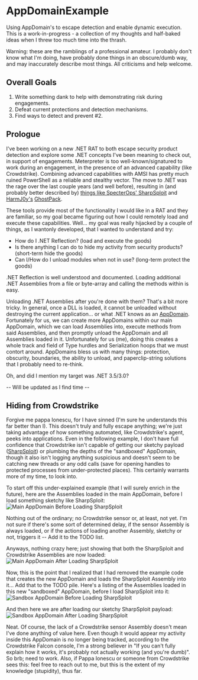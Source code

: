 # AppDomainExample
Using AppDomain's to escape detection and enable dynamic execution.
This is a work-in-progress - a collection of my thoughts and half-baked ideas when I threw too much time into the thrash.

Warning: these are the ramblings of a professional amateur. I probably don't know what I'm doing, have probably done things in an obscure/dumb way, and may inaccurately describe most things. All criticisms and help welcome.

## Overall Goals
1. Write something dank to help with demonstrating risk during engagements.
2. Defeat current protections and detection mechanisms.
3. Find ways to detect and prevent #2.

## Prologue
I've been working on a new .NET RAT to both escape security product detection and explore some .NET concepts I've been meaning to check out, in support of engagements. Meterpreter is too well-known/signatured to work during an engagement, in the presence of an advanced capability (like Crowdstrike). Combining advanced capabilities with AMSI has pretty much ruined PowerShell as a reliable and stealthy vector. The move to .NET was the rage over the last couple years (and well before), resulting in (and probably better described by) [things like SpecterOps' SharpSploit](https://posts.specterops.io/introducing-sharpsploit-a-c-post-exploitation-library-5c7be5f16c51) and [HarmJ0y's](https://github.com/HarmJ0y) [GhostPack](https://github.com/GhostPack). 

These tools provide most of the functionality I would like in a RAT and they are familiar, so my goal became figuring out how I could remotely load and execute these capabilities. Well... my goal was really hijacked by a couple of things, as I wantonly developed, that I wanted to understand and try:
- How do I .NET Reflection? (load and execute the goods)
- Is there anything I can do to hide my activity from security products? (short-term hide the goods)
- Can I/How do I unload modules when not in use? (long-term protect the goods)

.NET Reflection is well understood and documented. Loading additional .NET Assemblies from a file or byte-array and calling the methods within is easy. 

Unloading .NET Assemblies after you're done with them? That's a bit more tricky. In general, once a DLL is loaded, it cannot be unloaded without destroying the current application... or what .NET knows as an [AppDomain](https://docs.microsoft.com/en-us/dotnet/api/system.appdomain?redirectedfrom=MSDN&view=netframework-4.7.2). Fortunately for us, we can create more AppDomains within our main AppDomain, which we can load Assemblies into, execute methods from said Assemblies, and then promptly unload the AppDomain and all Assemblies loaded in it. Unfortunately for us (me), doing this creates a whole track and field of Type hurdles and Serialization hoops that we must contort around. AppDomains bless us with many things: protection, obscurity, boundaries, the ability to unload, and paperclip-string solutions that I probably need to re-think.

Oh, and did I mention my target was .NET 3.5/3.0?

-- Will be updated as I find time --
 
## Hiding from Crowdstrike
Forgive me pappa Ionescu, for I have sinned (I'm sure he understands this far better than I). This doesn't truly and fully escape anything; we're just taking advantage of how something automated, like Crowdstrike's agent, peeks into applications. Even in the following example, I don't have full confidence that Crowdstrike isn't capable of getting our sketchy payload ([SharpSploit](https://github.com/cobbr/SharpSploit)) or plumbing the depths of the "sandboxed" AppDomain, though it also isn't logging anything suspicious and doesn't seem to be catching new threads or any odd calls (save for opening handles to protected processes from under-protected places). This certainly warrants more of my time, to look into.

To start off this under-explained example (that I will surely enrich in the future), here are the Assemblies loaded in the main AppDomain, before I load something sketchy like SharpSploit:
![Main AppDomain Before Loading SharpSploit](https://github.com/xfox64x/AppDomainExample/raw/master/MainAppDomain_BeforeLoading.png)

Nothing out of the ordinary; no Crowdstrike sensor or, at least, not yet. I'm not sure if there's some sort of determined delay, if the sensor Assembly is always loaded, or if the actions of loading another Assembly, sketchy or not, triggers it -- Add it to the TODO list.

Anyways, nothing crazy here; just showing that both the SharpSploit and Crowdstrike Assemblies are now loaded:
![Main AppDomain After Loading SharpSploit](https://raw.githubusercontent.com/xfox64x/AppDomainExample/master/MainAppDomain_AfterLoading.png)

Now, this is the point that I realized that I had removed the example code that creates the new AppDomain and loads the SharpSploit Assembly into it... Add that to the TODO pile. Here's a listing of the Assemblies loaded in this new "sandboxed" AppDomain, before I load SharpSploit into it:
![Sandbox AppDomain Before Loading SharpSploit](https://raw.githubusercontent.com/xfox64x/AppDomainExample/master/SandboxAppDomain_BeforeLoading.png)

And then here we are after loading our sketchy SharpSploit payload:
![Sandbox AppDomain After Loading SharpSploit](https://raw.githubusercontent.com/xfox64x/AppDomainExample/master/SandboxAppDomain_AfterLoading.png)

Neat. Of course, the lack of a Crowdstrike sensor Assembly doesn't mean I've done anything of value here. Even though it would appear my activity inside this AppDomain is no longer being tracked, according to the Crowdstrike Falcon console, I'm a strong believer in "If you can't fully explain how it works, it's probably not actually working (and you're dumb)". So brb; need to work. Also, if Pappa Ionescu or someone from Crowdstrike sees this: feel free to reach out to me, but this is the extent of my knowledge (stupidity), thus far.
